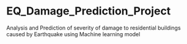 # EQ_Damage_Prediction_Project
Analysis and Prediction of severity of damage to residential buildings caused by Earthquake using Machine learning model

